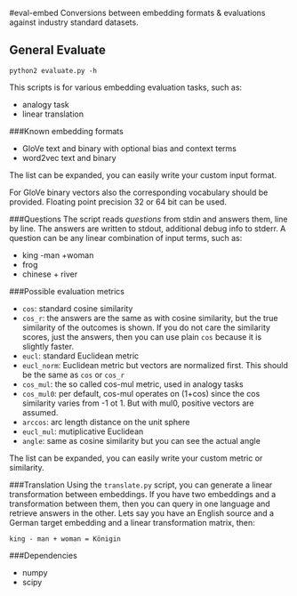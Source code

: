 #eval-embed
Conversions between embedding formats &amp; evaluations against industry standard datasets.

## General Evaluate

    python2 evaluate.py -h

This scripts is for various embedding evaluation tasks, such as:
* analogy task
* linear translation

###Known embedding formats
* GloVe text and binary with optional bias and context terms
* word2vec text and binary

The list can be expanded, you can easily write your custom input format.

For GloVe binary vectors also the corresponding vocabulary should be provided. Floating point precision 32 or 64 bit can be used.

###Questions
The script reads _questions_ from stdin and answers them, line by line.
The answers are written to stdout, additional debug info to stderr.
A question can be any linear combination of input terms, such as:
* king -man +woman
* frog
* chinese + river

###Possible evaluation metrics
* `cos`: standard cosine similarity
* `cos_r`: the answers are the same as with cosine similarity, but the true similarity of the outcomes is shown. If you do not care the similarity scores, just the answers, then you can use plain `cos` because it is slightly faster.
* `eucl`: standard Euclidean metric
* `eucl_norm`: Euclidean metric but vectors are normalized first. This should be the same as `cos` or `cos_r`
* `cos_mul`: the so called cos-mul metric, used in analogy tasks
* `cos_mul0`: per default, cos-mul operates on (1+cos) since the cos similarity varies from -1 ot 1. But with mul0, positive vectors are assumed.
* `arccos`: arc length distance on the unit sphere
* `eucl_mul`: mutiplicative Euclidean
* `angle`: same as cosine similarity but you can see the actual angle

The list can be expanded, you can easily write your custom metric or similarity.

###Translation
Using the `translate.py` script, you can generate a linear transformation between embeddings.
If you have two embeddings and a transformation between them, then you can query in one language and retrieve answers in the other.
Lets say you have an English source and a German target embedding and a linear transformation matrix, then:

    king - man + woman = Königin

###Dependencies
* numpy
* scipy
